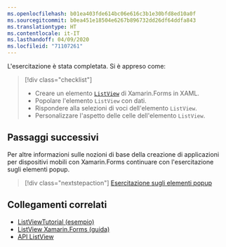 ```yaml
---
ms.openlocfilehash: b01ea403fde614bc06e616c3b1e30bfd8ed10a0f
ms.sourcegitcommit: b0ea451e18504e6267b896732dd26df64ddfa843
ms.translationtype: HT
ms.contentlocale: it-IT
ms.lasthandoff: 04/09/2020
ms.locfileid: "71107261"
---
```

L'esercitazione è stata completata. Si è appreso come:

> [!div class="checklist"]
>
> - Creare un elemento [`ListView`](xref:Xamarin.Forms.ListView) di Xamarin.Forms in XAML.
> - Popolare l'elemento `ListView` con dati.
> - Rispondere alla selezioni di voci dell'elemento `ListView`.
> - Personalizzare l'aspetto delle celle dell'elemento `ListView`.

## <a name="next-steps"></a>Passaggi successivi

Per altre informazioni sulle nozioni di base della creazione di applicazioni per dispositivi mobili con Xamarin.Forms continuare con l'esercitazione sugli elementi popup.

> [!div class="nextstepaction"]
> [Esercitazione sugli elementi popup](~/get-started/tutorials/pop-ups/index.yml)

## <a name="related-links"></a>Collegamenti correlati

- [ListViewTutorial (esempio)](https://docs.microsoft.com/samples/xamarin/xamarin-forms-samples/getstarted-tutorials-listviewtutorial/)
- [ListView Xamarin.Forms (guida)](~/xamarin-forms/user-interface/listview/index.md)
- [API ListView](xref:Xamarin.Forms.ListView)
